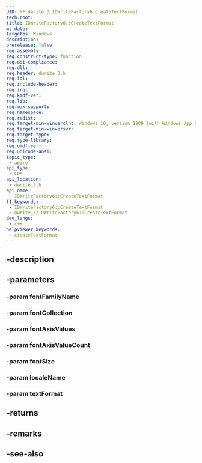 ```yaml
---
UID: NF:dwrite_3.IDWriteFactory6.CreateTextFormat
tech.root: 
title: IDWriteFactory6::CreateTextFormat
ms.date: 
targetos: Windows
description: 
prerelease: false
req.assembly: 
req.construct-type: function
req.ddi-compliance: 
req.dll: 
req.header: dwrite_3.h
req.idl: 
req.include-header: 
req.irql: 
req.kmdf-ver: 
req.lib: 
req.max-support: 
req.namespace: 
req.redist: 
req.target-min-winverclnt: Windows 10, version 1809 (with Windows App SDK 0.5 or later)
req.target-min-winversvr: 
req.target-type: 
req.type-library: 
req.umdf-ver: 
req.unicode-ansi: 
topic_type:
 - apiref
api_type:
 - COM
api_location:
 - dwrite_3.h
api_name:
 - IDWriteFactory6::CreateTextFormat
f1_keywords:
 - IDWriteFactory6::CreateTextFormat
 - dwrite_3/IDWriteFactory6::CreateTextFormat
dev_langs:
 - c++
helpviewer_keywords:
 - CreateTextFormat
---
```


## -description

## -parameters

### -param fontFamilyName

### -param fontCollection

### -param fontAxisValues

### -param fontAxisValueCount

### -param fontSize

### -param localeName

### -param textFormat

## -returns

## -remarks

## -see-also

